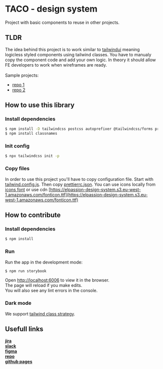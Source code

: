 # TACO - design system

Project with basic components to reuse in other projects.

## TLDR

The idea behind this project is to work similar to [tailwindui](https://tailwindui.com/components) meaning logicless styled components using tailwind classes. You have to manualy copy the component code and add your own logic. In theory it should allow FE developers to work when wireframes are ready. <br><br>
Sample projects:
* [repo 1](https://github.com/elpassion/test-elp-design-system-brief-1)
* [repo 2](https://github.com/elpassion/test-elp-design-system-brief-2)

## How to use this library

### Install dependencies 

```bash
$ npm install -D tailwindcss postcss autoprefixer @tailwindcss/forms prettier prettier-plugin-tailwindcss
$ npm install classnames
```

### Init config

```bash
$ npx tailwindcss init -p
```

### Copy files

In order to use this project you'll have to copy configuration file. Start with [tailwind.config.js](https://github.com/elpassion/design-system/blob/main/tailwind.config.js). Then copy [prettierrc.json](https://github.com/elpassion/design-system/blob/main/.prettierrc.json). You can use icons locally from [icons font](https://github.com/elpassion/design-system/blob/main/src/fonts/fonticon.ttf) or use cdn [https://elpassion-design-system.s3.eu-west-1.amazonaws.com/fonticon.ttf](https://elpassion-design-system.s3.eu-west-1.amazonaws.com/fonticon.ttf)

## How to contribute

### Install dependencies 

```bash
$ npm install
```

### Run

Run the app in the development mode:

```bash
$ npm run storybook
```

Open [http://localhost:6006](http://localhost:6006) to view it in the browser.\
The page will reload if you make edits.\
You will also see any lint errors in the console.


### Dark mode
We support [tailwind class strategy](https://tailwindcss.com/docs/dark-mode#toggling-dark-mode-manually).

## Usefull links
[**jira**](https://elpassion.atlassian.net/browse/ELPDES) <br/>
[**slack**](https://app.slack.com/client/T04RX1Z0P/C04JD9E37MY) <br/>
[**figma**](https://www.figma.com/file/xy6otn2JWHNdF70Tuq0UbS/TACO-Design-System-%5BDRAFT%5D?node-id=2054%3A3026&t=4KYtpNsJBJG5fIry-1)<br/>
[**repo**](https://github.com/elpassion/design-system) <br/>
[**github pages**](https://elpassion.github.io/design-system/?path=/story/intro--page) <br/>
